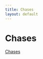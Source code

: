 ```yaml
---
title: Chases
layout: default
---
```


# Chases

<a class="c7" href="https://www.google.com/url?q=http://homebrewery.naturalcrit.com/print/By-Yk6latM&amp;sa=D&amp;source=editors&amp;ust=1670692134051035&amp;usg=AOvVaw2ty29YOHWAg7E6NQGuEqV7">Chases</a>
